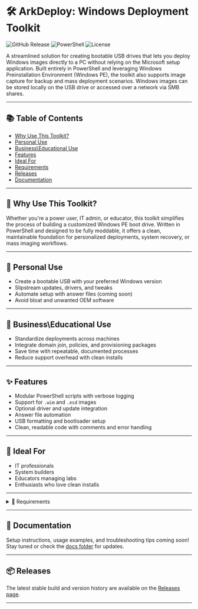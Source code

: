 # 🛠️ ArkDeploy: Windows Deployment Toolkit

![GitHub Release](https://img.shields.io/github/v/release/ArkDeployDev/ArkDeployToolkit?include_prereleases&sort=date&display_name=release)
![PowerShell](https://img.shields.io/badge/PowerShell-5.1%2B-blue)
![License](https://img.shields.io/badge/License-MIT-green)

A streamlined solution for creating bootable USB drives that lets you deploy Windows images directly to a PC without relying on the Microsoft setup application. Built entirely in PowerShell and leveraging Windows Preinstallation Environment (Windows PE), the toolkit also supports image capture for backup and mass deployment scenarios. Windows images can be stored locally on the USB drive or accessed over a network via SMB shares.

---

## 📚 Table of Contents
- [Why Use This Toolkit?](#-why-use-this-toolkit)
- [Personal Use](#-personal-use)
- [Business\Educational Use](#-businesseducational-use)
- [Features](#-features)
- [Ideal For](#-ideal-for)
- [Requirements](#-requirements)
- [Releases](#-releases)
- [Documentation](#-documentation)

---

## 🧠 Why Use This Toolkit?

Whether you're a power user, IT admin, or educator, this toolkit simplifies the process of building a customized Windows PE boot drive. Written in PowerShell and designed to be fully moddable, it offers a clean, maintainable foundation for personalized deployments, system recovery, or mass imaging workflows.


---

## 👤 Personal Use

- Create a bootable USB with your preferred Windows version  
- Slipstream updates, drivers, and tweaks  
- Automate setup with answer files (coming soon) 
- Avoid bloat and unwanted OEM software

---

## 🏢 Business\Educational Use

- Standardize deployments across machines  
- Integrate domain join, policies, and provisioning packages  
- Save time with repeatable, documented processes  
- Reduce support overhead with clean installs

---

## ✨ Features

- Modular PowerShell scripts with verbose logging  
- Support for `.wim` and `.esd` images  
- Optional driver and update integration  
- Answer file automation  
- USB formatting and bootloader setup  
- Clean, readable code with comments and error handling

---

## 🎯 Ideal For

- IT professionals  
- System builders  
- Educators managing labs  
- Enthusiasts who love clean installs

---

<details>
  <summary>🧰 Requirements</summary>

  - Windows image file (.wim or .esd)  
  - USB drive (8GB or larger)  
  - Basic command-line knowledge  
  - PowerShell 5.1 or later  
  - Administrator privileges  
  - Windows ADK with Windows PE add-on  
  - Windows LCU (optional)  
  - Drivers (optional)  
</details>

---

## 📖 Documentation

Setup instructions, usage examples, and troubleshooting tips coming soon!  
Stay tuned or check the [docs folder](./docs) for updates.

---

## 📦 Releases

The latest stable build and version history are available on the [Releases page](https://github.com/ArkDeployDev/ArkDeployToolkit/releases/latest).

---


